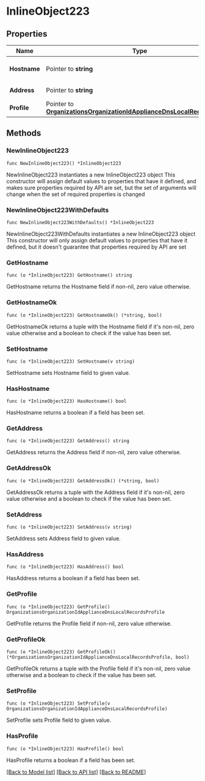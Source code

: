# InlineObject223

## Properties

Name | Type | Description | Notes
------------ | ------------- | ------------- | -------------
**Hostname** | Pointer to **string** | Hostname for the DNS record | [optional] 
**Address** | Pointer to **string** | IP for the DNS record | [optional] 
**Profile** | Pointer to [**OrganizationsOrganizationIdApplianceDnsLocalRecordsProfile**](OrganizationsOrganizationIdApplianceDnsLocalRecordsProfile.md) |  | [optional] 

## Methods

### NewInlineObject223

`func NewInlineObject223() *InlineObject223`

NewInlineObject223 instantiates a new InlineObject223 object
This constructor will assign default values to properties that have it defined,
and makes sure properties required by API are set, but the set of arguments
will change when the set of required properties is changed

### NewInlineObject223WithDefaults

`func NewInlineObject223WithDefaults() *InlineObject223`

NewInlineObject223WithDefaults instantiates a new InlineObject223 object
This constructor will only assign default values to properties that have it defined,
but it doesn't guarantee that properties required by API are set

### GetHostname

`func (o *InlineObject223) GetHostname() string`

GetHostname returns the Hostname field if non-nil, zero value otherwise.

### GetHostnameOk

`func (o *InlineObject223) GetHostnameOk() (*string, bool)`

GetHostnameOk returns a tuple with the Hostname field if it's non-nil, zero value otherwise
and a boolean to check if the value has been set.

### SetHostname

`func (o *InlineObject223) SetHostname(v string)`

SetHostname sets Hostname field to given value.

### HasHostname

`func (o *InlineObject223) HasHostname() bool`

HasHostname returns a boolean if a field has been set.

### GetAddress

`func (o *InlineObject223) GetAddress() string`

GetAddress returns the Address field if non-nil, zero value otherwise.

### GetAddressOk

`func (o *InlineObject223) GetAddressOk() (*string, bool)`

GetAddressOk returns a tuple with the Address field if it's non-nil, zero value otherwise
and a boolean to check if the value has been set.

### SetAddress

`func (o *InlineObject223) SetAddress(v string)`

SetAddress sets Address field to given value.

### HasAddress

`func (o *InlineObject223) HasAddress() bool`

HasAddress returns a boolean if a field has been set.

### GetProfile

`func (o *InlineObject223) GetProfile() OrganizationsOrganizationIdApplianceDnsLocalRecordsProfile`

GetProfile returns the Profile field if non-nil, zero value otherwise.

### GetProfileOk

`func (o *InlineObject223) GetProfileOk() (*OrganizationsOrganizationIdApplianceDnsLocalRecordsProfile, bool)`

GetProfileOk returns a tuple with the Profile field if it's non-nil, zero value otherwise
and a boolean to check if the value has been set.

### SetProfile

`func (o *InlineObject223) SetProfile(v OrganizationsOrganizationIdApplianceDnsLocalRecordsProfile)`

SetProfile sets Profile field to given value.

### HasProfile

`func (o *InlineObject223) HasProfile() bool`

HasProfile returns a boolean if a field has been set.


[[Back to Model list]](../README.md#documentation-for-models) [[Back to API list]](../README.md#documentation-for-api-endpoints) [[Back to README]](../README.md)


